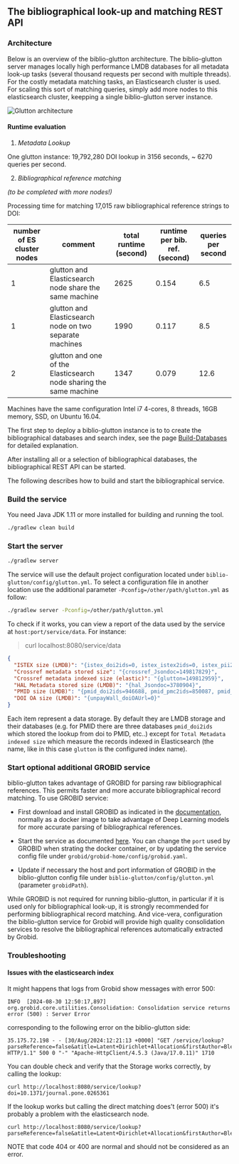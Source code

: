 ## The bibliographical look-up and matching REST API


### Architecture

Below is an overview of the biblio-glutton architecture. The biblio-glutton server manages locally high performance LMDB databases for all metadata look-up tasks (several thousand requests per second with multiple threads). For the costly metadata matching tasks, an Elasticsearch cluster is used. For scaling this sort of matching queries, simply add more nodes to this elasticsearch cluster, keepping a single biblio-glutton server instance. 

![Glutton architecture](glutton-architecture.png) 

#### Runtime evaluation

1) *Metadata Lookup*

One glutton instance: 19,792,280 DOI lookup in 3156 seconds, ~ 6270 queries per second. 

2) *Bibliographical reference matching* 

*(to be completed with more nodes!)*
 
Processing time for matching 17,015 raw bibliographical reference strings to DOI:

| number of ES cluster nodes | comment  | total runtime (second) | runtime per bib. ref. (second)   | queries per second |
|----|---|---|---|---|
|  1 | glutton and Elasticsearch node share the same machine   | 2625  | 0.154  |  6.5  |
|  1 | glutton and Elasticsearch node on two separate machines   | 1990  | 0.117  |  8.5 |
|  2 | glutton and one of the Elasticsearch node sharing the same machine  |  1347  |  0.079  | 12.6  |

Machines have the same configuration Intel i7 4-cores, 8 threads, 16GB memory, SSD, on Ubuntu 16.04.

The first step to deploy a biblio-glutton instance is to to create the bibliographical databases and search index, see the page [Build-Databases](Build-Databases.md) for detailed explanation. 

After installing all or a selection of bibliographical databases, the bibliographical REST API can be started. 

The following describes how to build and start the bibliographical service. 

### Build the service  

You need Java JDK 1.11 or more installed for building and running the tool. 

```sh
./gradlew clean build
```

### Start the server

```sh
./gradlew server
```

The service will use the default project configuration located under `biblio-glutton/config/glutton.yml`. To select a configuration file in another location use the additional parameter `-Pconfig=/other/path/glutton.yml` as follow: 

```sh
./gradlew server -Pconfig=/other/path/glutton.yml
```

To check if it works, you can view a report of the data used by the service at `host:port/service/data`. For instance:

> curl localhost:8080/service/data

```json
{
  "ISTEX size (LMDB)": "{istex_doi2ids=0, istex_istex2ids=0, istex_pii2ids=0}",
  "Crossref metadata stored size": "{crossref_Jsondoc=149817829}",
  "Crossref metadata indexed size (elastic)": "{glutton=149812959}",
  "HAL Metadata stored size (LMDB)": "{hal_Jsondoc=3780904}",
  "PMID size (LMDB)": "{pmid_doi2ids=946688, pmid_pmc2ids=850087, pmid_pmid2ids=1287533}",
  "DOI OA size (LMDB)": "{unpayWall_doiOAUrl=0}"
}
```

Each item represent a data storage. By default they are LMDB storage and their databases (e.g. for PMID there are three databases `pmid_doi2ids` which stored the lookup from doi to PMID, etc..) except for `Total Metadata indexed size` which measure the records indexed in Elasticsearch (the name, like in this case `glutton` is the configured index name). 

### Start optional additional GROBID service

biblio-glutton takes advantage of GROBID for parsing raw bibliographical references. This permits faster and more accurate bibliographical record matching. To use GROBID service:

* First download and install GROBID as indicated in the [documentation](https://grobid.readthedocs.io/en/latest/Install-Grobid/), normally as a docker image to take advantage of Deep Learning models for more accurate parsing of bibliographical references. 

* Start the service as documented [here](https://grobid.readthedocs.io/en/latest/Grobid-service/). You can change the `port` used by GROBID when strating the docker container, or by updating the service config file under `grobid/grobid-home/config/grobid.yaml`. 

* Update if necessary the host and port information of GROBID in the biblio-glutton config file under `biblio-glutton/config/glutton.yml` (parameter `grobidPath`).

While GROBID is not required for running biblio-glutton, in particular if it is used only for bibliographical look-up, it is strongly recommended for performing bibliographical record matching. And vice-vera, configuration the biblio-glutton service for Grobid will provide high quality consolidation services to resolve the bibliographical references automatically extracted by Grobid. 

### Troubleshooting

#### Issues with the elasticsearch index  

It might happens that logs from Grobid show messages with error 500: 
```
INFO  [2024-08-30 12:50:17,897] org.grobid.core.utilities.Consolidation: Consolidation service returns error (500) : Server Error
```
corresponding to the following error on the biblio-glutton side: 
```
35.175.72.198 - - [30/Aug/2024:12:21:13 +0000] "GET /service/lookup?parseReference=false&atitle=Latent+Dirichlet+Allocation&firstAuthor=Blei HTTP/1.1" 500 0 "-" "Apache-HttpClient/4.5.3 (Java/17.0.11)" 1710
```

You can double check and verify that the Storage works correctly, by calling the lookup:
```
curl http://localhost:8080/service/lookup?doi=10.1371/journal.pone.0265361
```

If the lookup works but calling the direct matching does't (error 500) it's probably a problem with the elasticsearch node.
```
curl http://localhost:8080/service/lookup?parseReference=false&atitle=Latent+Dirichlet+Allocation&firstAuthor=Blei
```

NOTE that code 404 or 400 are normal and should not be considered as an error.




